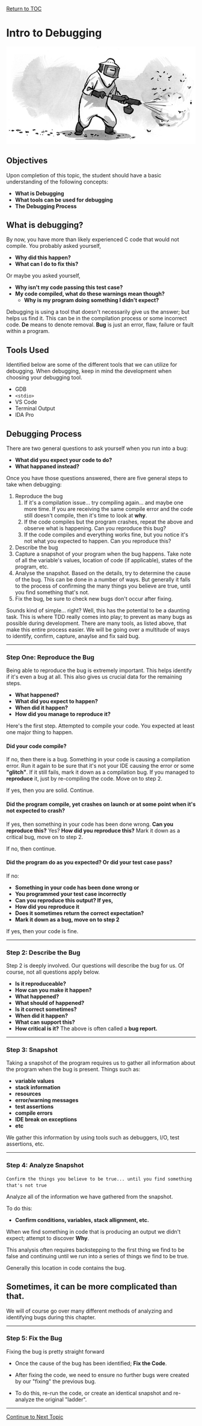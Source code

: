 <a href="https://github.com/CyberTrainingUSAF/04-IDE-s-and-Algorithms-Pt.-1/blob/master/00-Table-of-Contents.md"> Return to TOC </a>

# Intro to Debugging

![](/assets/debugging.jpg)

## Objectives

Upon completion of this topic, the student should have a basic understanding of the following concepts:


* **What is Debugging**
* **What tools can be used for debugging**
* **The Debugging Process**

## What is debugging?

By now, you have more than likely experienced C code that would not compile. You probably asked yourself, 

* **Why did this happen?** 
* **What can I do to fix this?**

Or maybe you asked yourself,

* **Why isn't my code passing this test case?**
* **My code compiled, what do these warnings mean though?**
    * **Why is my program doing something I didn't expect?**

Debugging is using a tool that doesn't necessarily give us the answer; but helps us find it.  This can be in the compilation process or some incorrect code. 
**De** means to denote removal. **Bug** is just an error, flaw, failure or fault within a program.

## Tools Used

Identified below are some of the different tools that we can utilize for debugging.  When debugging, keep in mind the development when choosing your debugging tool.

* GDB
* `<stdio>`
* VS Code
* Terminal Output
* IDA Pro

## Debugging Process

There are two general questions to ask yourself when you run into a bug:

* **What did you expect your code to do?**
* **What happaned instead?**

Once you have those questions answered, there are five general steps to take when debugging:

1. Reproduce the bug
   1. If it's a compilation issue... try compiling again... and maybe one more time. If you are receiving the same compile error and the code still doesn't compile, then it's time to look at **why**. 
   2. If the code compiles but the program crashes, repeat the above and observe what is happening. Can you reproduce this bug?
   3. If the code compiles and everything works fine, but you notice it's not what you expected to happen. Can you reproduce this?
2. Describe the bug
3. Capture a snapshot of your program when the bug happens. Take note of all the variable's values, location of code (if applicable), states of the program, etc. 
4. Analyse the snapshot. Based on the details, try to determine the cause of the bug. This can be done in a number of ways. But generally it falls to the process of confirming the many things you believe are true, until you find something that's not. 
5. Fix the bug, be sure to check new bugs don't occur after fixing. 

Sounds kind of simple... right? Well, this has the potential to be a daunting task. This is where TDD really comes into play; to prevent as many bugs as possible during development. There are many tools, as listed above, that make this entire process easier. We will be going over a multitude of ways to identify, confirm, capture, anaylse and fix said bug. 

---

### Step One: Reproduce the Bug

Being able to reproduce the bug is extremely important. This helps identify if it's even a bug at all. This also gives us crucial data for the remaining steps. 

* **What happened?**
* **What did you expect to happen?**
* **When did it happen?**
* **How did you manage to reproduce it?**

Here's the first step. Attempted to compile your code. You expected at least one major thing to happen. 

#### Did your code compile?

If no, then there is a bug. Something in your code is causing a compilation error. Run it again to be sure that it's not your IDE causing the error or some **"glitch"**. If it still fails, mark it down as a compilation bug. If you managed to **reproduce** it, just by re-compiling the code. Move on to step 2. 

If yes, then you are solid. Continue.

#### Did the program compile, yet crashes on launch or at some point when it's not expected to crash?

If yes, then something in your code has been done wrong. **Can you reproduce this?** Yes? **How did you reproduce this?** Mark it down as a critical bug, move on to step 2. 

If no, then continue. 

#### Did the program do as you expected? Or did your test case pass?

If no:
* **Something in your code has been done wrong or** 
* **You programmed your test case incorrectly** 
* **Can you reproduce this output? If yes,** 
* **How did you reproduce it**
* **Does it sometimes return the correct expectation?** 
* **Mark it down as a bug, move on to step 2** 

If yes, then your code is fine. 

---

### Step 2: Describe the Bug

Step 2 is deeply involved. Our questions will describe the bug for us. Of course, not all questions apply below. 

* **Is it reproduceable?**
* **How can you make it happen?**
* **What happened?**
* **What should of happened?**
* **Is it correct sometimes?**
* **When did it happen?**
* **What can support this?**
* **How critical is it?**
The above is often called a **bug report.**

---

### Step 3: Snapshot

Taking a snapshot of the program requires us to gather all information about the program when the bug is present. 
Things such as: 

* **variable values**
* **stack information**
* **resources**
* **error/warning messages**
* **test assertions**
* **compile errors**
* **IDE break on exceptions**
* **etc**

We gather this information by using tools such as debuggers, I/O, test assertions, etc. 

---

### Step 4: Analyze Snapshot

`Confirm the things you believe to be true... until you find something that's not true`

Analyze all of the information we have gathered from the snapshot. 

To do this:
* **Confirm conditions, variables, stack allignment, etc.**

When we find something in code that is producing an output we didn't expect; attempt to discover **Why**. 

This analysis often requires backstepping to the first thing we find to be false and continuing until we run into a series of things we find to be true. 

Generally this location in code contains the bug. 
## Sometimes, it can be more complicated than that.

We will of course go over many different methods of analyzing and identifying bugs during this chapter. 

---

### Step 5: Fix the Bug

Fixing the bug is pretty straight forward

* Once the cause of the bug has been identified; **Fix the Code**. 

* After fixing the code, we need to ensure no further bugs were created by our "fixing" the previous bug. 

* To do this, re-run the code, or create an identical snapshot and re-analyze the original "ladder".

---
<a href="https://github.com/CyberTrainingUSAF/04-IDE-s-and-Algorithms-Pt.-1/blob/master/03_Debugging/02_IO_Debugging.md"> Continue to Next Topic </a>
